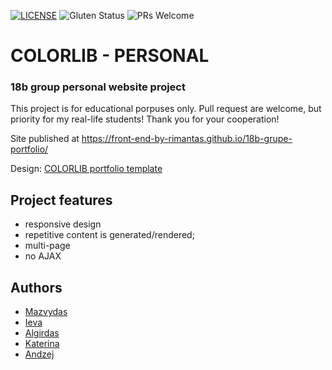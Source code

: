 [![LICENSE](https://img.shields.io/badge/license-MIT-blue.svg?style=flat-square)](https://github.com/belauzas/HTML5-website-template/blob/master/LICENSE.md)
![Gluten Status](https://img.shields.io/badge/Gluten-Free-green.svg)
![PRs Welcome](https://img.shields.io/badge/PRs-welcome-brightgreen.svg)

# COLORLIB - PERSONAL
### 18b group personal website project

This project is for educational porpuses only. Pull request are welcome, but priority for my real-life students! Thank you for your cooperation!

Site published at https://front-end-by-rimantas.github.io/18b-grupe-portfolio/

Design: [COLORLIB portfolio template](https://colorlib.com/preview/theme/personal/)


## Project features
- responsive design
- repetitive content is generated/rendered;
- multi-page
- no AJAX

## Authors
- [Mazvydas](https://github.com/Slashass)
- [Ieva](https://github.com/IevaRugine)
- [Algirdas](https://github.com/AlgisP)
- [Katerina]()
- [Andzej]()